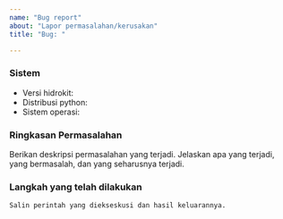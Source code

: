 ```yaml
---
name: "Bug report"
about: "Lapor permasalahan/kerusakan"
title: "Bug: "

---
```


### Sistem
* Versi hidrokit: 
* Distribusi python:
* Sistem operasi:

### Ringkasan Permasalahan

Berikan deskripsi permasalahan yang terjadi.
Jelaskan apa yang terjadi, yang bermasalah, dan yang seharusnya terjadi.

### Langkah yang telah dilakukan

```
Salin perintah yang diekseskusi dan hasil keluarannya.
```
